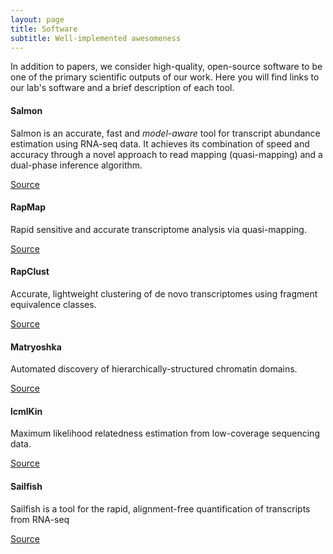 ```yaml
---
layout: page
title: Software 
subtitle: Well-implemented awesomeness 
---
```


In addition to papers, we consider high-quality, open-source software to be one of the primary scientific outputs of our work.  Here you will find links to our lab's software and a brief description of each tool.

#### Salmon

Salmon is an accurate, fast and *model-aware* tool for transcript abundance estimation using RNA-seq data.  It achieves its combination of speed and accuracy through a novel approach to read mapping (quasi-mapping) and a dual-phase inference algorithm.

[Source](https://github.com/COMBINE-lab/salmon)

#### RapMap

Rapid sensitive and accurate transcriptome analysis via quasi-mapping.

[Source](https://github.com/COMBINE-lab/RapMap)

#### RapClust

Accurate, lightweight clustering of de novo transcriptomes using fragment equivalence classes.

[Source](https://github.com/COMBINE-lab/RapClust)

#### Matryoshka

Automated discovery of hierarchically-structured chromatin domains.

[Source](https://github.com/COMBINE-lab/Matryoshka)

#### lcmlKin 

Maximum likelihood relatedness estimation from low-coverage sequencing data.

[Source](https://github.com/COMBINE-lab/maximum-likelihood-relatedness-estimation)

#### Sailfish

Sailfish is a tool for the rapid, alignment-free quantification of transcripts from RNA-seq

[Source](https://github.com/kingsfordgroup/sailfish)

